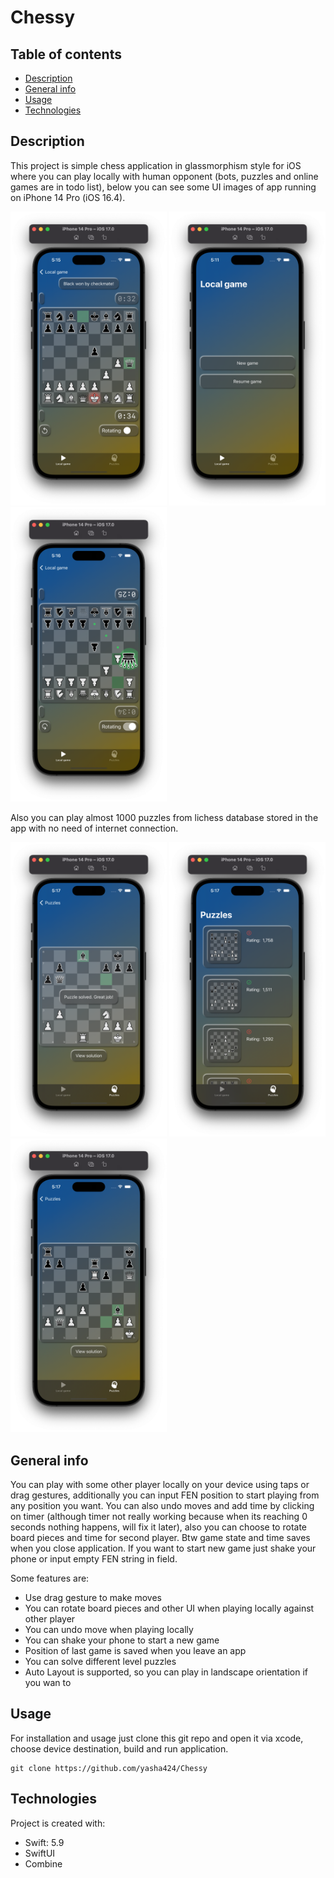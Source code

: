 # Chessy

## Table of contents
- [Description](#description)
- [General info](#general-info)
- [Usage](#usage)
- [Technologies](#technologies)

## Description
This project is simple chess application in glassmorphism style for iOS where you can play locally with human opponent (bots, puzzles and online games are in todo list), below you can see some UI images of app running on iPhone 14 Pro (iOS 16.4).

<img src="./resources/local1.png" alt="app screen 1" width="250px"> <img src="./resources/local2.png" alt="app screen 2" width="250px"> <img src="./resources/local3.png" alt="app screen 3" width="250px">

Also you can play almost 1000 puzzles from lichess database stored in the app with no need of internet connection.

 <img src="./resources/puzzle1.png" alt="app screen 1" width="250px"> <img src="./resources/puzzle2.png" alt="app screen 2" width="250px"> <img src="./resources/puzzle3.png" alt="app screen 3" width="250px">

## General info
You can play with some other player locally on your device using taps or drag gestures, additionally you can input FEN position to start playing from any position you want. You can also undo moves and add time by clicking on timer (although timer not really working because when its reaching 0 seconds nothing happens, will fix it later), also you can choose to rotate board pieces and time for second player. Btw game state and time saves when you close application. If you want to start new game just shake your phone or input empty FEN string in field.

Some features are:
* Use drag gesture to make moves
* You can rotate board pieces and other UI when playing locally against other player
* You can undo move when playing locally
* You can shake your phone to start a new game
* Position of last game is saved when you leave an app
* You can solve different level puzzles
* Auto Layout is supported, so you can play in landscape orientation if you wan to

## Usage
For installation and usage just clone this git repo and open it via xcode, choose device destination, build and run application.
```
git clone https://github.com/yasha424/Chessy
```

## Technologies
Project is created with:
* Swift: 5.9
* SwiftUI
* Combine
